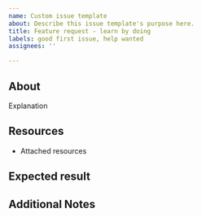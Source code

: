 ```yaml
---
name: Custom issue template
about: Describe this issue template's purpose here.
title: Feature request - learn by doing
labels: good first issue, help wanted
assignees: ''

---
```


## About
Explanation

## Resources
- Attached resources


## Expected result

## Additional Notes
